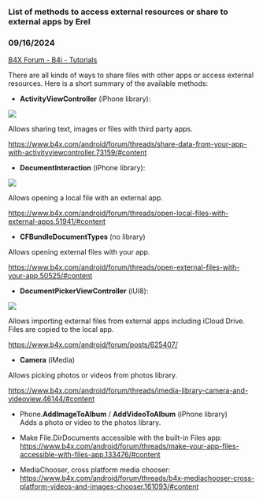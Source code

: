 ### List of methods to access external resources or share to external apps by Erel
### 09/16/2024
[B4X Forum - B4i - Tutorials](https://www.b4x.com/android/forum/threads/99368/)

There are all kinds of ways to share files with other apps or access external resources. Here is a short summary of the available methods:  
  
- **ActivityViewController** (iPhone library):  
  
![](https://www.b4x.com/basic4android/images/SS-2018-11-15_16.57.10.png)  
  
Allows sharing text, images or files with third party apps.  
  
<https://www.b4x.com/android/forum/threads/share-data-from-your-app-with-activityviewcontroller.73159/#content>  
  
- **DocumentInteraction** (iPhone library):  
  
![](http://www.b4x.com/basic4android/images/SS-2015-03-18_09.27.24.png)  
  
Allows opening a local file with an external app.  
  
<https://www.b4x.com/android/forum/threads/open-local-files-with-external-apps.51941/#content>  
  
- **CFBundleDocumentTypes** (no library)  
  
Allows opening external files with your app.  
  
<https://www.b4x.com/android/forum/threads/open-external-files-with-your-app.50525/#content>  
  
- **DocumentPickerViewController** (iUI8):  
  
![](https://www.b4x.com/basic4android/images/SS-2018-11-15_16.16.20.png)  
  
Allows importing external files from external apps including iCloud Drive. Files are copied to the local app.  
  
<https://www.b4x.com/android/forum/posts/625407/>  
  
- **Camera** (iMedia)  
  
Allows picking photos or videos from photos library.  
  
<https://www.b4x.com/android/forum/threads/imedia-library-camera-and-videoview.46144/#content>  
  
- Phone.**AddImageToAlbum** / **AddVideoToAlbum** (iPhone library)  
Adds a photo or video to the photos library.  
  
- Make File.DirDocuments accessible with the built-in Files app: <https://www.b4x.com/android/forum/threads/make-your-app-files-accessible-with-files-app.133476/#content>  
  
- MediaChooser, cross platform media chooser: <https://www.b4x.com/android/forum/threads/b4x-mediachooser-cross-platform-videos-and-images-chooser.161093/#content>